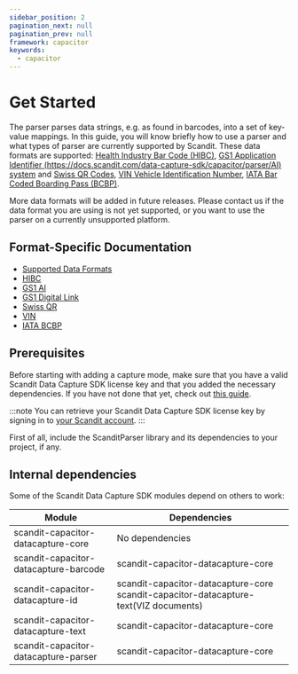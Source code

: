 ```yaml
---
sidebar_position: 2
pagination_next: null
pagination_prev: null
framework: capacitor
keywords:
  - capacitor
---
```


# Get Started

The parser parses data strings, e.g. as found in barcodes, into a set of key-value mappings. In this guide, you will know briefly how to use a parser and what types of parser are currently supported by Scandit. These data formats are supported: [Health Industry Bar Code (HIBC)](https://docs.scandit.com/data-capture-sdk/capacitor/parser/hibc.html), [GS1 Application Identifier (https://docs.scandit.com/data-capture-sdk/capacitor/parser/AI) system](https://docs.scandit.com/data-capture-sdk/capacitor/parser/gs1ai.html) and [Swiss QR Codes](https://docs.scandit.com/data-capture-sdk/capacitor/parser/swissqr.html), [VIN Vehicle Identification Number](https://docs.scandit.com/data-capture-sdk/capacitor/parser/vin.html), [IATA Bar Coded Boarding Pass (BCBP)](https://docs.scandit.com/data-capture-sdk/capacitor/parser/iata-bcbp.html).

More data formats will be added in future releases. Please contact us if the data format you are using is not yet supported, or you want to use the parser on a currently unsupported platform.

## Format-Specific Documentation

- [Supported Data Formats](https://docs.scandit.com/data-capture-sdk/capacitor/parser/formats.html)
- [HIBC](https://docs.scandit.com/data-capture-sdk/capacitor/parser/hibc.html)
- [GS1 AI](https://docs.scandit.com/data-capture-sdk/capacitor/parser/gs1ai.html)
- [GS1 Digital Link](https://docs.scandit.com/data-capture-sdk/capacitor/parser/gs1-digital-link.html)
- [Swiss QR](https://docs.scandit.com/data-capture-sdk/capacitor/parser/swissqr.html)
- [VIN](https://docs.scandit.com/data-capture-sdk/capacitor/parser/vin.html)
- [IATA BCBP](https://docs.scandit.com/data-capture-sdk/capacitor/parser/iata-bcbp.html)

## Prerequisites

Before starting with adding a capture mode, make sure that you have a valid Scandit Data Capture SDK license key and that you added the necessary dependencies. If you have not done that yet, check out [this guide](../add-sdk.md).

:::note
You can retrieve your Scandit Data Capture SDK license key by signing in to [your Scandit account](https://ssl.scandit.com/dashboard/sign-in).
:::

First of all, include the ScanditParser library and its dependencies to your project, if any.

## Internal dependencies

Some of the Scandit Data Capture SDK modules depend on others to work:

| Module                                | Dependencies                                                                         |
| ------------------------------------- | ------------------------------------------------------------------------------------ |
| scandit-capacitor-datacapture-core    | No dependencies                                                                      |
| scandit-capacitor-datacapture-barcode | scandit-capacitor-datacapture-core                                                   |
| scandit-capacitor-datacapture-id      | scandit-capacitor-datacapture-core scandit-capacitor-datacapture-text(VIZ documents) |
| scandit-capacitor-datacapture-text    | scandit-capacitor-datacapture-core                                                   |
| scandit-capacitor-datacapture-parser  | scandit-capacitor-datacapture-core                                                   |
